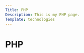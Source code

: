 ```yaml
---
Title: PHP
Description: This is my PHP page.
Template: technologies
---
```

PHP
==========================